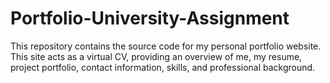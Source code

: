 # Portfolio-University-Assignment
This repository contains the source code for my personal portfolio website. This site acts as a virtual CV, providing an overview of me, my resume, project portfolio, contact information, skills, and professional background.
